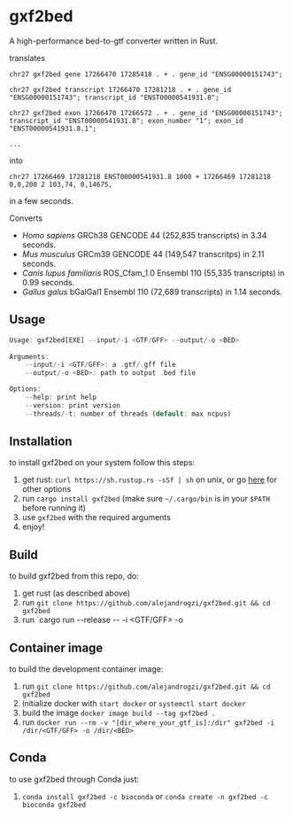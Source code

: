 # gxf2bed
A high-performance bed-to-gtf converter written in Rust.

translates

```
chr27 gxf2bed gene 17266470 17285418 . + . gene_id "ENSG00000151743";

chr27 gxf2bed transcript 17266470 17281218 . + . gene_id "ENSG00000151743"; transcript_id "ENST00000541931.8";

chr27 gxf2bed exon 17266470 17266572 . + . gene_id "ENSG00000151743"; transcript_id "ENST00000541931.8"; exon_number "1"; exon_id "ENST00000541931.8.1";

...
```
into

```
chr27 17266469 17281218 ENST00000541931.8 1000 + 17266469 17281218 0,0,200 2 103,74, 0,14675,
```
in a few seconds.


Converts
- *Homo sapiens* GRCh38 GENCODE 44 (252,835 transcripts) in 3.34 seconds.
- *Mus musculus* GRCm39 GENCODE 44 (149,547 transcritps) in 2.11 seconds.
- *Canis lupus familiaris* ROS_Cfam_1.0 Ensembl 110 (55,335 transcripts) in 0.99 seconds. 
- *Gallus galus* bGalGal1 Ensembl 110 (72,689 transcripts) in 1.14 seconds.


## Usage
``` rust
Usage: gxf2bed[EXE] --input/-i <GTF/GFF> --output/-o <BED>
 
Arguments:
    --input/-i <GTF/GFF>: a .gtf/.gff file
    --output/-o <BED>: path to output .bed file

Options:
    --help: print help
    --version: print version
    --threads/-t: number of threads (default: max ncpus)
```

## Installation
to install gxf2bed on your system follow this steps:
1. get rust: `curl https://sh.rustup.rs -sSf | sh` on unix, or go [here](https://www.rust-lang.org/tools/install) for other options
2. run `cargo install gxf2bed` (make sure `~/.cargo/bin` is in your `$PATH` before running it)
4. use `gxf2bed` with the required arguments
5. enjoy!

## Build
to build gxf2bed from this repo, do:

1. get rust (as described above)
2. run `git clone https://github.com/alejandrogzi/gxf2bed.git && cd gxf2bed`
3. run `cargo run --release -- -i <GTF/GFF> -o <BED> 

## Container image
to build the development container image:
1. run `git clone https://github.com/alejandrogzi/gxf2bed.git && cd gxf2bed`
2. initialize docker with `start docker` or `systemctl start docker`
3. build the image `docker image build --tag gxf2bed .`
4. run `docker run --rm -v "[dir_where_your_gtf_is]:/dir" gxf2bed -i /dir/<GTF/GFF> -o /dir/<BED>`

## Conda
to use gxf2bed through Conda just:
1. `conda install gxf2bed -c bioconda` or `conda create -n gxf2bed -c bioconda gxf2bed`
